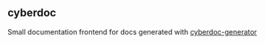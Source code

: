 ## cyberdoc
Small documentation frontend for docs generated with [cyberdoc-generator](https://github.com/jac3km4/cyberdoc-generator)
